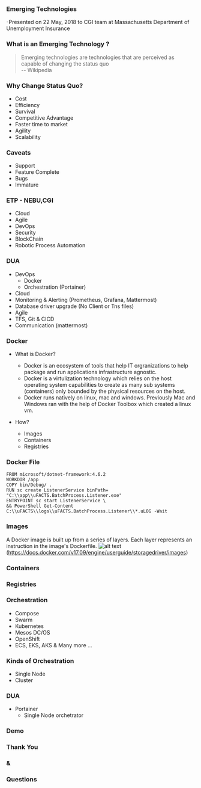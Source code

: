 ### Emerging Technologies
-Presented on 22 May, 2018 to CGI team at Massachusetts Department of Unemployment Insurance <!-- .element: style="font-size:x-small;" -->


### What is an Emerging Technology ?
> Emerging technologies are technologies that are perceived as capable of changing the status quo  
> -- Wikipedia

### Why Change Status Quo?
* Cost 
* Efficiency 
* Survival 
* Competitive Advantage 
* Faster time to market 
* Agility 
* Scalability 

### Caveats
* Support
* Feature Complete
* Bugs
* Immature


### ETP - NEBU,CGI
- Cloud 
- Agile 
- DevOps 
- Security  
- BlockChain 
- Robotic Process Automation 



### DUA
- DevOps 
  - Docker 
  - Orchestration (Portainer) 
- Cloud 
 - Monitoring & Alerting (Prometheus, Grafana, Mattermost) 
 - Database driver upgrade (No Client or Tns files) 
- Agile 
 - TFS, Git & CICD 
 - Communication (mattermost) 
 


### Docker
- What is Docker?
  - Docker is an ecosystem of tools that help IT orgranizations to help package and run applications infrastructure agnostic.
  - Docker is a virtulization technology which relies on the host operating system capabilities
    to create as many sub systems (containers) only bounded by the physical resources on the host.
  - Docker runs natively on linux, mac and windows. Previously Mac and Windows ran with the help of Docker Toolbox which created a linux vm.

- How?
  - Images
  - Containers
  - Registries

### Docker File
```
FROM microsoft/dotnet-framework:4.6.2
WORKDIR /app
COPY bin/Debug/ .
RUN sc create ListenerService binPath= "C:\\app\\uFACTS.BatchProcess.Listener.exe"
ENTRYPOINT sc start ListenerService \
&& PowerShell Get-Content C:\\uFACTS\\logs\\uFACTS.BatchProcess.Listener\\*.uLOG -Wait
```

### Images
 A Docker image is built up from a series of layers. Each layer represents an instruction in the image's Dockerfile.
 ![alt text](https://docs.docker.com/v17.09/engine/userguide/storagedriver/images/container-layers.jpg)(https://docs.docker.com/v17.09/engine/userguide/storagedriver/images) 


### Containers


### Registries



### Orchestration
- Compose
- Swarm
- Kubernetes
- Mesos DC/OS
- OpenShift
- ECS, EKS, AKS & Many more ...

### Kinds of Orchestration
- Single Node
- Cluster

### DUA
- Portainer
  - Single Node orchetrator


### Demo


### Thank You
### &
### Questions

